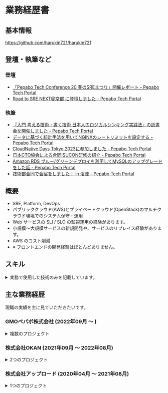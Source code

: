 # 業務経歴書

## 基本情報

https://github.com/harukin721/harukin721

## 登壇・執筆など

### 登壇

- [「Pepabo Tech Conference 20 春のSREまつり」開催レポート - Pepabo Tech Portal](https://tech.pepabo.com/2023/04/28/pepabotech/)
- [Road to SRE NEXT@京都 に登壇しました - Pepabo Tech Portal](https://tech.pepabo.com/2024/07/26/sre-next-kyoto/)

### 執筆

- [『入門 考える技術・書く技術 日本人のロジカルシンキング実践法』の読書会を開催しました - Pepabo Tech Portal](https://tech.pepabo.com/2022/12/14/reading-logical-thinking/)
- [データに基づく統計手法を用いてNGINXのレートリミットを設定する - Pepabo Tech Portal](https://tech.pepabo.com/2023/12/15/nginx-rate-limit/)
- [CloudNative Days Tokyo 2023に参加しました - Pepabo Tech Portal](https://tech.pepabo.com/2023/12/22/cloudnative-days-tokyo-2023/)
- [日本CTO協会による合同ISUCON研修の紹介 - Pepabo Tech Portal](https://tech.pepabo.com/2024/02/16/isucon-2023/)
- [Amazon RDS ブルー/グリーンデプロイを利用してMySQLのアップグレードをした話 - Pepabo Tech Portal](https://tech.pepabo.com/2024/05/10/rds-blue-green-deployment/)
- [技術部合同で合宿をしました！ in 沼津 - Pepabo Tech Portal](https://tech.pepabo.com/2024/07/24/development-camp-in-numazu/)
 
## 概要

- SRE, Platform, DevOps
- パブリッククラウド(AWS)とプライベートクラウド(OpenStack)のマルチクラウド環境でのシステム保守・運用
- Web サービスの SLI / SLO の監視運用の経験があります。
- 小規模〜大規模サービスの新規開発や、サービスのリプレイス経験があります。
- AWS のコスト削減
- ※ フロントエンドの開発経験はほとんどありません。

## スキル

<details>

<summary>実務で使用した技術のみを記載しています。</summary>

### 言語

Go | Ruby | Python | JavaScript | Java | 

### フレームワーク等

Ruby on Rails | 

### RDB/NoSQL

MySQL | Redis | Memcached | 

<!-- https://findy-tools.io/articles/2024-tech-stack/1 -->

### AWS

VPC | S3 | CloudFront | Lambda | ELB | EC2 | ECS | Fargate | EKS(Kubernetes) | Route53 | IAM | RDS(MySQL) | Aurora | ElastiCache(Redis|Memcached) | Kinesis | Kinesis Firehose | SQS | SNS | SES | CloudFormation | CodePipeline(Blue/Green Deployment) | CloudWatch | CloudTrail | Direct Connect | Secret Manager | Parameter Store | External Secrets | VPC Peering | VPC Endpoint | AWS Organizations | Step Functions | EventBridge Scheduler | 

### インフラ

Openstack | Kubernetes | Docker | NGINX  | Consul |

### 監視・モニタリング

Datadog | Prometheus | Grafana | Mackerel | Sentry | Fluentd | Redash |

### 環境構築

Terraform | Docker | Ansible | Puppet | Helm |

### CI/CD

GitHub Actions | Argo CD |

### その他

GitHub | GitHub Copilot | BitBucket | Slack | Notion | Backlog | esa | Capistrano |

</details>

## 主な業務経歴

現職の実績を主に見ていただきたいです。

### GMOペパボ株式会社 (2022年09月 〜 )

<details>

<summary>複数のプロジェクト</summary>

<br>

入社時から国内最大級の ECサイト構築サービスである**カラーミーショップ**の SRE をしています。
- 店舗総数：約5万店舗
- 流通総額：約2000億円

#### CentOS7 撤退のプロジェクトによる Ubunntu 移行 【 OpenStack / Terraform / Puppet 】

##### 担当業務

- Go のリバースプロキシサーバーが動作する CentOS VM を Ubuntu VM に移行

##### 取り組み

- サービスの入口となる重要な VM であり、障害が発生するとサービス全体に影響を及ぼすため、リスクを最小限に抑えた移行計画を策定・実施。
- Terraform 管理の柔軟性向上を図るため、CentOS VM の count 管理を Ubuntu VM では for_each に変更。既存の Puppet コードが CentOS の yum パッケージに依存していたため、Ubuntu の deb パッケージにも対応可能な OS 分岐を追加。
- OpenStack Octavia の Load Balancer にて、Ubuntu VM 用のメンバーを新規作成し、CentOS VM に影響を与えず段階的なカナリアリリースを実施。
- Ubuntu VM では柔軟に weight を調整できるようにしたため、1台ずつ小さな weight からサービスインし、並行運用期間中はエラー監視と調整を行いながら、最終的にサービスに影響を与えることなく、Ubuntu VM の 100% リリースを無事に完了。

#### AWS インフラコスト削減 【 AWS / Go / GitHub Actions 】

##### 担当業務

- サービスの売上・利益の目標達成のために AWS のインフラコスト削減を実施

##### 取り組み

AWS 提唱のクラウド利用費用最適化を進めるためのフレームワーク Cloud Financial Management (CFM) を学ぶ。

- [「AWSコスト最適化ガイドブック」を読んだのでメモ1 - harukin721](https://harukin721.hatenablog.com/entry/2024/03/24/232157)
- [「AWSコスト最適化ガイドブック」を読んだのでメモ2 - harukin721](https://harukin721.hatenablog.com/entry/2024/03/27/200638)

クイックウィン最適化

- AWS のインフラコスト削減に向けて、上位リソースおよびそのコスト割合を算出し、優先的にコスト削減を実施すべき AWS リソースを選定。
- 社内のログガイドラインに基づき、S3 のライフサイクルルールを追加や CloudWatch Logs の低頻度アクセスストレージクラスへの変更を実施。
- Terraform 管理がされていなかった AWS リソースについては、社内の関係者と相談し、不要と判断されたリソースを削除。必要と判断されたリソースは Terraform Import を実施。
- 主に S3 と CloudWatch Logs のコスト削減により、月額 20% のコスト削減を実現。

アーキテクチャ最適化

- [Amazon RDSの監査ログをCloudWatch Logsを介さずにS3へ保存したい](https://tech.pepabo.com/2024/07/24/development-camp-in-numazu/#amazon-rds%E3%81%AE%E7%9B%A3%E6%9F%BB%E3%83%AD%E3%82%B0%E3%82%92cloudwatch-logs%E3%82%92%E4%BB%8B%E3%81%95%E3%81%9A%E3%81%ABs3%E3%81%B8%E4%BF%9D%E5%AD%98%E3%81%97%E3%81%9F%E3%81%84--harukin) を実施。
- Lambda で PoC を実施し、その後 EventBridge Scheduler、Step Functions、ECS on Fargate、CloudWatch Alarms などを組み合わせて、日額 80% のコスト削減を実現。
- RDS の監査ログを取得して S3 に保存する Go プログラムを実装。GitHub で管理し、GitHub Actions で tagpr を活用して、Pull Request がマージされるとリリースタグを自動で付与。さらに、GitHub のリリースバージョンと同じタグを ECR イメージに Push する仕組みを構築し、CI/CD を整備。
- 5分おきに EventBridge Scheduler が Step Functions を呼び出し、Step Functions で ECS on Fargate が ECR からイメージを Pull して実行。実行成功時には専用の Slack チャンネルに通知、実行失敗時には CloudWatch Alarm と PagerDuty を連携させて Slack チャンネルにオンコール通知を実施。
- Step Functions では、Primary DB と Replica DB の監査ログ取得において、Replica DB 数の変動に柔軟に対応できる仕組みを Terraform で構築・管理。
- CloudWatch Alarm の Description にはオンコールドキュメントを追加し、オンコール担当者が迷わず対応できるように整備。
- **この取り組みのより詳細な内容は後日テックブログに公開予定です。**

#### Amazon RDS for MySQL 8.0 のブルー/グリーンデプロイによるアップグレード 【 AWS / MySQL 】

##### 担当業務

- RDS for MySQL のサポートバージョン終了に伴う MySQL バージョンアップグレード
- 担当サービスでは初めての試みとなるブルー/グリーンデプロイを採用し、サービスへの影響を最小限に抑えた安全な移行を実現

##### 取り組み

- Amazon RDS のアップグレード手法として、インプレースアップグレードとブルー/グリーンデプロイの2つの選択肢を比較検討。それぞれのメリット・デメリットを整理し、事業部と協議の上、リスクを最小限に抑えられるブルー/グリーンデプロイを選定。
- Amazon RDS 特有のファーストタッチレイテンシーへの対策を検討し、サービスへの影響を排除するために事前に徹底した検証を実施。また、AWS 公式ドキュメントに記載されたブルー/グリーンデプロイの「通常、ダウンタイムは1分未満」という情報の妥当性を確認。ルー/グリーンデプロイのアップグレードのプロセスを社内外に共有。
- この取り組みを [Amazon RDS ブルー/グリーンデプロイを利用してMySQLのアップグレードをした話 - Pepabo Tech Portal](https://tech.pepabo.com/2024/05/10/rds-blue-green-deployment/) としてテックブログに公開。公開後は 60 件以上のはてなブックマークを獲得。

#### Gmail ガイドライン対応(OpenDKIM,OpenARC 導入) 【 Terraform / Puppet 】

##### 担当業務

- Gmail ガイドライン準拠のため、複数サービスに OpenDKIM および OpenARC を導入
- Puppet を用いた構成管理と Serverspec を活用したインフラテストにより、複数サービス間で効率的かつ迅速に対応

##### 取り組み

- Envelope-From と Header-From の違いや、SPF、DKIM、DMARC といった主要な認証プロトコルについて短期間でキャッチアップ。
- メールサーバーの運用基盤として使用している VM 環境に対し、Puppet を用いて OpenDKIM、OpenARC の設定をコード化。さらに、Serverspec を用いたインフラテストを導入し、設定の正確性を担保。
- メールヘッダーを解析し、意図した認証を正確に通すことで、Gmail ガイドラインの要件に準拠。他のサービスに対しても、同様の対応を展開。

#### NGINX のホスト、IPアドレス、User-Agent などレートリミットを実装 【 Puppet / NGINX 】

##### 担当業務

- NGINX を用いたレートリミットを導入し、負荷分散を実現
- Puppet を活用した構成管理で、将来的な設定の追加や変更が容易な管理方法を確立

##### 取り組み

- LPIC-2 の資格勉強で得た NGINX の知識を基に、公式ドキュメントも読みつつ、レートリミットの仕組みを理解。ホスト単位、IPアドレス単位、User-Agent 単位などでのレートリミットを実装。レートリミット設定を Puppet による構成管理を実施し、設定変更や追加が必要な場合でも効率的に対応を可能にした。
- アクセスログデータを基に統計手法を活用し、適切なレートリミット値を設計。先輩エンジニアの助言を受けつつ、標準偏差を参考に異常アクセスを効率的に制限するアプローチを採用し、具体的な数値を算出。これらの知見を [Nginx のレートリミットの値に標準偏差を活用 - harukin721](https://harukin721.hatenablog.com/entry/2023/11/20/232840) にまとめ、社内外に共有。
- レートリミット導入後、エンドポイントのレイテンシ悪化が大幅に改善され、サービス全体の安定性向上に貢献。この取り組みを [データに基づく統計手法を用いてNGINXのレートリミットを設定する - Pepabo Tech Portal](https://tech.pepabo.com/2023/12/15/nginx-rate-limit/) としてテックブログに公開。公開後は約 40 件のはてなブックマークを獲得。

#### Kubernetes の Datadog 導入 【 Kubernetes / Datadog 】

##### 担当業務

- 特定の Kubernetes Node に Datadog を導入し、効率的なモニタリング環境を構築
- 並行して、Kubernetes の理解を深めるための「ひとり勉強会」を自主的に実施

##### 取り組み

- Kubernetes クラスタ内の Node 構成や役割を把握し、リソース使用状況や重要度を基にモニタリング対象 Node を選定。特定 Node のみを対象とすることで、インフラコストを抑えつつ重要な監視を実現。
- Kubernetes のラベル機能を活用し、Datadog Agent を特定の Node にのみデプロイ。DaemonSet を用いて、Node Selector や Node Affinity を組み合わせた柔軟なデプロイを実現。これらの理解を深める過程でブログ記事「[Node Affinity と Node Selector - harukin721](https://harukin721.hatenablog.com/entry/2023/07/18/224439) を作成し、知識を整理して社内へ共有。
- Datadog を通じて得たモニタリングデータを分析し、サービスのパフォーマンスボトルネックの可視化を実現。

#### Kubernetes のクラスタアップデート 【 Kubernetes / OpenStack / AWS 】

##### 担当業務

- OpenStack on Kubernetes と AWS EKS クラスタのマルチクラウド環境での Kubernetes クラスタのアップデートを実施

##### 取り組み

- 業務開始に際し、Kubernetes の基礎から応用までを効率的に学習するため、自主的な読書会を開催。
  - [Kubernetes完全ガイド 【第2版】 読書会2 Part1 - harukin721](https://harukin721.hatenablog.com/entry/2023/09/03/021341)
  - [Kubernetes完全ガイド 【第2版】 読書会2 Part2 - harukin721](https://harukin721.hatenablog.com/entry/2023/09/18/212850)
  - [Kubernetes完全ガイド 【第2版】 読書会2 Part3 - harukin721](https://harukin721.hatenablog.com/entry/2023/11/04/121614)
  - [Kubernetes完全ガイド 【第2版】 読書会2 Part4 - harukin721](https://harukin721.hatenablog.com/entry/2023/11/05/110541)
- OpenStack on Kubernetes と AWS EKS のマルチクラウド構成を活用し、クラスタアップデート中でもサービスを中断させることなく運用を継続。片方のクラスタをアップデートする際には、ユーザーリクエストをもう一方のクラスタに切り替えることで、ダウンタイムゼロのアップデートを実現。切り替え手順やアップデート計画はチームレビューも通して社内ドキュメントとして整備。
- AWS EKS のノードグループのバージョン互換性やアプリケーション稼働状況を詳細に確認し、段階的なローリングアップデートを実施。

##### その他

- Kubernetes クラスタ運用の中でスキル不足を感じたため、擬似的なトラブルシューティングを通じた学習を実施。
  - [ひとり「トラブルシューティングから学ぶk8s勉強会」Part1 - harukin721](https://harukin721.hatenablog.com/entry/2023/04/17/005725)
  - [ひとり「トラブルシューティングから学ぶk8s勉強会」Part2 - harukin721](https://harukin721.hatenablog.com/entry/2023/04/24/144057)
  - [ひとり「トラブルシューティングから学ぶk8s勉強会」Part3 - harukin721](https://harukin721.hatenablog.com/entry/2023/04/25/001146)

#### メールサーバの移設対応 【 Terraform / Puppet / Serverspec 】

##### 担当業務

- 複数台のメールサーバーでディスク容量が逼迫していたたため、移設・改修を担当
- それに伴い、Puppet で管理している VM の構成変更や Serverspec インフラテストの修正を実施

##### 取り組み

- メールサーバーは VM で運用しており、構成管理は Puppet、インフラテストは Serverspec で行った。入社 3 ヶ月後での対応であり、Terraform、Puppet、Serverspec といった技術スタックのキャッチアップを行いながら進めたが、無事完了。
- 過去のメールログを分析し、メールの利用率が低い時間帯を特定し、CS チームと協議し、メールサービスの影響を最小限に抑えてメンテナンスを実施。
- メールサーバーログのローテーション設定が不完全であることを発見し、設定を改善。Puppet の hieradata におけるパラメーター定義をクラスパラメーターに置き換えることで、データ結合を改善し、メンテナンス性を向上。

#### その他 (2022年09月 〜 )

##### 担当業務

- サービス運用・保守で発生する障害対応
- 24/365 のオンコールシフト体制の障害対応
- 障害対応時のオンコールドキュメント作成
- Mackerel の監視設定の追加・変更
- Redash のアラートを整備、Slack 通知を追加
- メールサーバーの DNSBL、IP レピュテーションの対応
- VM の CPU Steal を調査し、対応としてライブマイグレーションを実施
- APM などを活用し、SLI/SLO の違反原因を調査（Mackerel、Datadog、Sentry、Grafana）
- SSL/TLS 証明書の更新
- PowerDNS のレコード修正
- ProxySQL の割合変更
- VM に導入していた WAF のバージョンアップ作業
- メールサーバーのデータバックアップ用のシェルスクリプト修正
- DNS on EC2 の CentOS の EOL 対応に伴う移設先の検討
- J-SOX 対応でのドキュメント改善と確認対象の見直し
- NIGNX Ingress Controller のバージョンアップデート
- RDS for MySQL のパラメーターチューニング
- RDS のファーストタッチレイテンシ解除用スクリプト作成
- Puppet 未対応部分の VM 構成管理を IaC 化
- 特定のサービスプロバイダ宛てのメール送信失敗を検知する仕組みを導入
- メール送信失敗時の対応としてメールリレーサーバーを経由する仕組みを導入
- Terraform Import を利用して VM と Terraform の差分を埋める対応

</details>

### 株式会社OKAN (2021年09月 〜 2022年08月)

<details>

<summary>2つのプロジェクト</summary>

#### 複数の既存システムの改修、ITGC 関連業務 【 Ruby on Rails / TypeScript / AWS / Docker 】 (2022年02月 〜 2022年08月)

##### 担当業務

- Ruby on Rails および React, TypeScript で開発された既存システムの改修
- AWS インフラの整備(CloudWatch によるモニタリング、バックアップ証跡の整備など)
- ビジネスサイドからの機能追加・変更要望対応
- ITGC 関連業務および IPO 準備(ドキュメント整備、ワークフロー構築)

##### 課題

- 新規開発の経験はあるが、既存システムの改修経験はない
- Ruby on Rails、React、Web API の実務経験がない

##### 取り組み

- 技術キャッチアップ: Ruby on Rails と React, TypeScript に関する動画教材や公式ドキュメントを活用し、社内の先輩エンジニアのサポートも受けながら開発業務を進めた。また、外部の勉強会(compass)や、オンラインコミュニティに参加して、社外の方からも AWS などの知識などを吸収していた。
- コミュニケーション: ビジネスサイドの方からの既存システムへの改修依頼に対応し、影響範囲を把握した上で改修を実施した。既存システムの仕様や改修による影響を具体的に説明して連携を取ることもあった、さらに社内のドキュメントを整備することで知識共有を行った。
- 効率的な問題解決: 「15分ルール」を設定し、自力で調査を進める一方、必要に応じて適切に質問することで、先輩エンジニアの時間を無駄にしないよう配慮し、業務効率と学習効率の向上を図った。
- ITGC関連業務: IPO に向けたタスクをファイナンスグループなどの関係者と連携し、EC2 や RDS のバックアップ整備などを担当した。ITGC 関連のドキュメント作成やワークフロー整備も行った。
- プロジェクト管理: Backlog を用いたタスク管理や進捗管理を実施し、スクラム開発で行った。

#### AWS を使用したインフラ設計・構築 【 AWS 】 (2021年09月 〜 2022年01月)

##### 担当業務

- システム全体の AWS インフラの設計、CloudFormation による構築とコード化
- CloudFront + S3 の静的リソース配信基盤、Auora MySQL、ECS on Fargate の導入
- CI/CD(CodePipeline)整備およびインフラ構成のドキュメント作成

##### 課題

- 入社後すぐにインフラ担当になったが、インフラに精通しているエンジニアがいなかったため、自力で進める必要があった
- 実務で AWS を使用した経験も、インフラ業務の経験も全くない状態だった
- 独学で AWS 認定を取得し、AWS コンソールを使用した経験はあったが、CloudFormation などの IaC の経験はなかった

##### 取り組み

- 自発的な IaC 化: AWS のインフラ構築するにあたり、上司からコンソール操作での設定が許可がされていたが、将来的な運用効率を考慮し、自ら IaC 化を提案。っ社内ルールで AWS のみを使用する方針だったため、CloudFormation を採用し、基礎から学びつつ、可能な箇所はすべて IaC 化を実施。AWS 公式ドキュメント、動画教材、書籍、そして AWS サポートさんなど、利用可能だったリソースをフルに活用して取り組んだ。
- CI/CD の設計: CI/CD の基礎知識を学びながら、AWS の CodePipeline を活用して、効率的なデプロイフローを構築。これにより、リリース作業の自動化と精度向上が実現。
- リソース最適化: ECS（Fargate）の使用に伴い、NAT Gateway 経由によるコスト増加の課題に直面。この課題を解決するため、VPC Endpoint を活用するなど、運用の見直しを繰り返すことでリソース最適化を図った。
- 継続的な学習: AWS 認定資格取得時の知識を基盤にしながら、必要な技術を随時補強した。また、外部の勉強会(compass)や、オンラインコミュニティに積極的に参加し、社外のエンジニアからの知見も吸収。
- ドキュメント作成: AWS の構成図や運用ルールを整備し、チームでの共有可能なドキュメントを作成。また、命名規則を統一することで構成の視認性を向上させて、チーム全体で効率的な運用が行える環境を整備。
- チーム連携: フロントエンドやバックエンドの開発チームがスムーズに作業を進められるよう、インフラがボトルネックがならないように努めた。必要に応じて、残業を行ってしまうこともあったが、プロジェクトのインフラ構築期限を守った。
- プロジェクト管理: Backlog を活用したタスク管理や進捗管理を行い、スクラム開発を円滑に進行。チーム内で課題の共有も行った。
- 参考リソース: この業務に関する内容は、かつて Wantedly の記事として公開していたが、現在はアーカイブとなっている。記事のバックアップを  [curriculum_vitae/wantedly at main · harukin721/curriculum_vitae](https://github.com/harukin721/curriculum_vitae/tree/main/wantedly) に保存している。なお、業務全般で [AWSコンテナ設計・構築[本格]入門 | SBクリエイティブ](https://www.sbcr.jp/product/4815607654/) にとても助けられました。

</details>

### 株式会社アップロード (2020年04月 〜 2021年08月)

<details>

<summary>1つのプロジェクト</summary>

#### 大手電力会社 一般家庭の電力需供量の実証実験 【 Java / MySQL 】 (2020年07月 〜 2021年08月)

##### 担当業務

- 新規機能のバッチ処理の開発(客先常駐)
- 初めての実務でJavaを使用して、電力量の需給データ、消費量データ処理バッチを開発

##### 取り組み

- 3ヶ月間の新人研修で Java、MySQL を中心に学んだ。
- 在籍中に https://github.com/harukin721/harukin721 にある AWS 認定資格や LPIC-1 を取得。
- Linux、AWS、Docker、Github を学んでいた。
- Ruby on Rails を活用して Web アプリケーションを作成し、AWS コンソールから EC2 を構築してデプロイ。

</details>
